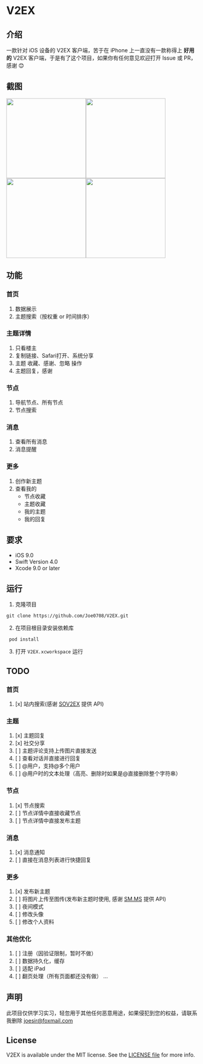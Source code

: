 # V2EX


## 介绍

一款针对 iOS 设备的 V2EX 客户端，苦于在 iPhone 上一直没有一款称得上 **好用的** V2EX 客户端，于是有了这个项目，如果你有任何意见欢迎打开 Issue 或 PR，感谢 😊


## 截图

<img src="https://github.com/Joe0708/V2EX/raw/master/Screenshot/home.png" width="210"><img src="https://github.com/Joe0708/V2EX/raw/master/Screenshot/node.png" width="210"> <img src="https://github.com/Joe0708/V2EX/raw/master/Screenshot/more.png" width="210"><img src="https://github.com/Joe0708/V2EX/raw/master/Screenshot/login.png" width="210">


## 功能

### 首页
1. 数据展示
2. 主题搜索（按权重 or 时间排序）

### 主题详情
1. 只看楼主
2. 复制链接、Safari打开、系统分享
3. 主题 收藏、感谢、忽略 操作
4. 主题回复，感谢

### 节点
1. 导航节点、所有节点
2. 节点搜索

### 消息
1. 查看所有消息
2. 消息提醒

### 更多
1. 创作新主题
2. 查看我的
     - 节点收藏
     - 主题收藏
     - 我的主题
     - 我的回复

## 要求

- iOS 9.0
- Swift Version 4.0
- Xcode 9.0 or later


## 运行

1. 克隆项目

```
git clone https://github.com/Joe0708/V2EX.git
```

2. 在项目根目录安装依赖库

```
 pod install 
```
3. 打开 `V2EX.xcworkspace` 运行


## TODO

### 首页
1. [x] 站内搜索(感谢 [SOV2EX](https://github.com/bynil/sov2ex/blob/master/API.md) 提供 API)

### 主题
1. [x] 主题回复
2. [x] 社交分享
3. [ ] 主题评论支持上传图片直接发送
4. [ ] 查看对话并直接进行回复
5. [ ] @用户，支持@多个用户
6. [ ] @用户时的文本处理（高亮、删除时如果是@直接删除整个字符串）

### 节点
1. [x] 节点搜索
2. [ ] 节点详情中直接收藏节点
3. [ ] 节点详情中直接发布主题

### 消息
1. [x] 消息通知
2. [ ] 直接在消息列表进行快捷回复

### 更多
1. [x] 发布新主题
2. [ ] 将图片上传至图传(发布新主题时使用, 感谢 [SM.MS](https://sm.ms/doc/) 提供 API)
3. [ ] 夜间模式
4. [ ] 修改头像
5. [ ] 修改个人资料

### 其他优化
1. [ ] 注册（因验证限制，暂时不做）
2. [ ] 数据持久化，缓存
3. [ ] 适配 iPad
4. [ ] 翻页处理（所有页面都还没有做）
...


## 声明

此项目仅供学习实习，轻忽用于其他任何恶意用途，如果侵犯到您的权益，请联系我删除 joesir@foxmail.com

## License

V2EX is available under the MIT license. See the [LICENSE file](https://github.com/Joe0708/V2EX/blob/master/LICENSE) for more info.
